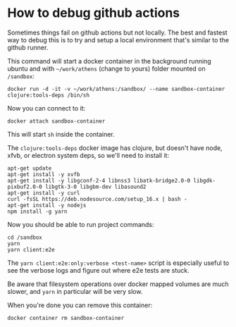 # How to debug github actions

Sometimes things fail on github actions but not locally.
The best and fastest way to debug this is to try and setup a local environment that's similar to the github runner.

This command will start a docker container in the background running ubuntu and with `~/work/athens` (change to yours) folder mounted on `/sandbox`:
```
docker run -d -it -v ~/work/athens:/sandbox/ --name sandbox-container clojure:tools-deps /bin/sh
```

Now you can connect to it:
```
docker attach sandbox-container
```

This will start `sh` inside the container.

The `clojure:tools-deps` docker image has clojure, but doesn't have node, xfvb, or electron system deps, so we'll need to install it:
```
apt-get update
apt-get install -y xvfb
apt-get install -y libgconf-2-4 libnss3 libatk-bridge2.0-0 libgdk-pixbuf2.0-0 libgtk-3-0 libgbm-dev libasound2
apt-get install -y curl
curl -fsSL https://deb.nodesource.com/setup_16.x | bash -
apt-get install -y nodejs
npm install -g yarn
```

Now you should be able to run project commands:
```
cd /sandbox
yarn
yarn client:e2e
```

The `yarn client:e2e:only:verbose <test-name>` script is especially useful to see the verbose logs and figure out where e2e tests are stuck.

Be aware that filesystem operations over docker mapped volumes are much slower, and `yarn` in particular will be very slow.

When you're done you can remove this container:
```
docker container rm sandbox-container
```


